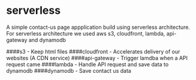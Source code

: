 # serverless
A simple contact-us page appplication build using serverless architecture. 
For serverless architecture we used aws s3, cloudfront, lambda, api-gateway and dynamodb 

####s3 - Keep html files
####cloudfront - Accelerates delivery of our websites (A CDN service)
####api-gateway - Trigger lamdba when a API request came
####lambda - Handle API request and save data to dynamodb
####dynamodb - Save contact us data 
